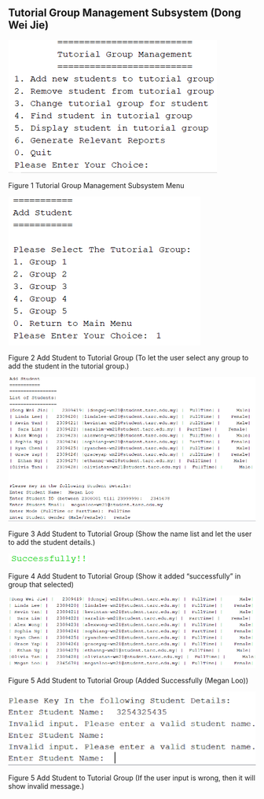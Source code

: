 ## Tutorial Group Management Subsystem (Dong Wei Jie)

![](img(wj)/1.png)

Figure 1 Tutorial Group Management Subsystem Menu

![](img(wj)/2.png)

Figure 2 Add Student to Tutorial Group (To let the user select any group to add the student in the tutorial group.)

![](img(wj)/3.png)

Figure 3 Add Student to Tutorial Group (Show the name list and let the user to add the student details.)

![](img(wj)/20.png)

Figure 4 Add Student to Tutorial Group (Show it added “successfully” in group that selected)

![](img(wj)/5.png)

Figure 5 Add Student to Tutorial Group (Added Successfully (Megan Loo))

![](img(wj)/21.png)

Figure 5 Add Student to Tutorial Group (If the user input is wrong, then it will show invalid message.)
